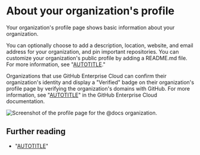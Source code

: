 # About your organization's profile

Your organization's profile page shows basic information about your organization.

You can optionally choose to add a description, location, website, and email address for your organization, and pin important repositories. You can customize your organization's public profile by adding a README.md file. For more information, see "[AUTOTITLE](/organizations/collaborating-with-groups-in-organizations/customizing-your-organizations-profile)."

Organizations that use GitHub Enterprise Cloud can confirm their organization's identity and display a "Verified" badge on their organization's profile page by verifying the organization's domains with GitHub. For more information, see "[AUTOTITLE](/organizations/managing-organization-settings/verifying-or-approving-a-domain-for-your-organization)" in the GitHub Enterprise Cloud documentation.

![Screenshot of the profile page for the @docs organization.](/assets/images/help/profile/org-profile.png)

## Further reading

- "[AUTOTITLE](/organizations/collaborating-with-groups-in-organizations/about-organizations)"
